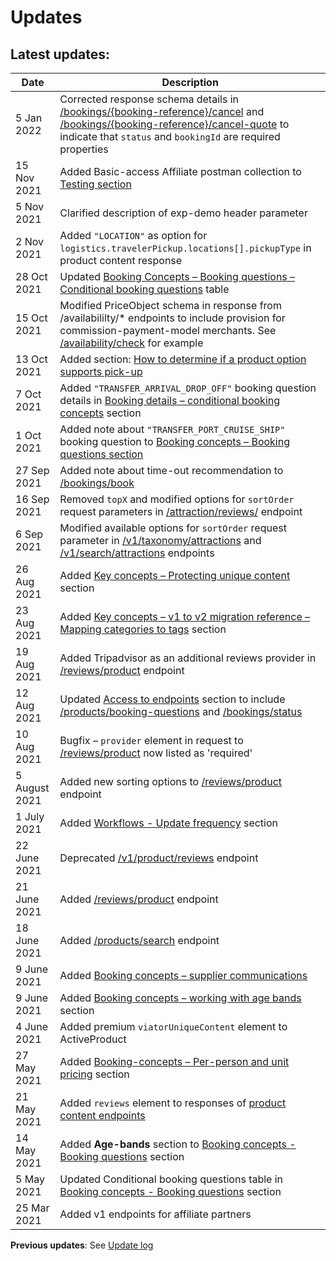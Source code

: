 # Updates

## Latest updates: 

| Date | Description |
|------|-------------|
| 5 Jan 2022 | Corrected response schema details in [/bookings/{booking-reference}/cancel](../../../openapi/reference/operation/bookingsCancel) and [/bookings/{booking-reference}/cancel-quote](../../../openapi/reference/operation/bookingsCancelQuote) to indicate that `status` and `bookingId` are required properties |
| 15 Nov 2021 | Added Basic-access Affiliate postman collection to [Testing section](../testing) |
| 5 Nov 2021 | Clarified description of exp-demo header parameter |
| 2 Nov 2021 | Added `"LOCATION"` as option for `logistics.travelerPickup.locations[].pickupType` in product content response |
| 28 Oct 2021 | Updated [Booking Concepts – Booking questions – Conditional booking questions](../booking-concepts/booking-questions#conditional-booking-questions) table |
| 15 Oct 2021 | Modified PriceObject schema in response from /availabililty/* endpoints to include provision for commission-payment-model merchants. See [/availability/check](../../../openapi/reference/operation/availabilityCheck) for example |
| 13 Oct 2021 | Added section: [How to determine if a product option supports pick-up](../booking-concepts/booking-questions) |
| 7 Oct 2021 | Added `"TRANSFER_ARRIVAL_DROP_OFF"` booking question details in [Booking details – conditional booking concepts](../booking-concepts/booking-questions) section |
| 1 Oct 2021 | Added note about `"TRANSFER_PORT_CRUISE_SHIP"` booking question to [Booking concepts – Booking questions section](../booking-concepts/booking-questions) |
| 27 Sep 2021 | Added note about time-out recommendation to [/bookings/book](../../../openapi/reference/operation/bookingsBook) |
| 16 Sep 2021 | Removed `topX` and modified options for `sortOrder` request parameters in [/attraction/reviews/](../../../openapi/reference/operation/v1AttractionReviews) endpoint |
| 6 Sep 2021 | Modified available options for `sortOrder` request parameter in [/v1/taxonomy/attractions](../../../openapi/reference/operation/v1TaxonomyAttractions) and [/v1/search/attractions](../../../openapi/reference/operation/v1SearchAttractions) endpoints |
| 26 Aug 2021 | Added [Key concepts – Protecting unique content](../key-concepts/protecting-unique-content) section |
| 23 Aug 2021 | Added [Key concepts – v1 to v2 migration reference – Mapping categories to tags](../key-concepts/v1-to-v2-migration-reference) section |
| 19 Aug 2021 | Added Tripadvisor as an additional reviews provider in [/reviews/product](#operation/reviewsProduct) endpoint |
| 12 Aug 2021 | Updated [Access to endpoints](../Access-to-endpoints) section to include [/products/booking-questions](../../../openapi/reference/operation/productsBookingQuestions) and [/bookings/status](#operation/bookingsStatus) |
| 10 Aug 2021 | Bugfix – `provider` element in request to [/reviews/product](../../../openapi/reference/operation/reviewsProduct) now listed as 'required' |
| 5 August 2021 | Added new sorting options to [/reviews/product](../../../openapi/reference/operation/reviewsProduct) endpoint |
| 1 July 2021 | Added [Workflows - Update frequency](../workflows/update-frequency) section |
| 22 June 2021 | Deprecated [/v1/product/reviews](../../../openapi/reference/operation/v1ProductReviews) endpoint |
| 21 June 2021 | Added [/reviews/product](../../../openapi/reference/operation/reviewsProduct) endpoint |
| 18 June 2021 | Added [/products/search](../../../openapi/reference/operation/productsSearch) endpoint |
| 9 June 2021 | Added [Booking concepts – supplier communications](../booking-concepts/supplier-communications)
| 9 June 2021 | Added [Booking concepts – working with age bands](../booking-concepts/working-with-age-bands) section |
| 4 June 2021 | Added premium `viatorUniqueContent` element to ActiveProduct |
| 27 May 2021 | Added [Booking-concepts – Per-person and unit pricing](../booking-concepts/per-person-and-unit-pricing) section | 
| 21 May 2021 | Added `reviews` element to responses of [product content endpoints](../key-concepts/content-ingestion-endpoints) |
| 14 May 2021 | Added **Age-bands** section to [Booking concepts - Booking questions](../booking-concepts/booking-questions) section |
| 5 May 2021 | Updated Conditional booking questions table in [Booking concepts - Booking questions](../booking-concepts/booking-questions) section |
| 25 Mar 2021 | Added v1 endpoints for affiliate partners |

**Previous updates**: See [Update log](../appendices/update-log)